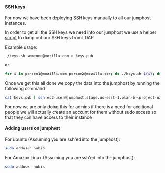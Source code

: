 #### SSH keys
For now we have been deploying SSH keys manually to all our jumphost instances.

In order to get all the SSH keys we need into our jumphost we use a helper [script](https://github.com/Nubisproject/nubis-junkheap/blob/master/keys.sh) to dump out our SSH keys from LDAP


Example usage:
```bash
./keys.sh someone@mozilla.com > keys.pub

or

for i in person1@mozilla.com person2@mozilla.com; do ./keys.sh ${i}; done > keys.pub
```

Once we get this all done we copy the data into the jumphost by running the following command

```bash
cat keys.pub | ssh ec2-user@jumphost.stage.us-east-1.plan-b-<project-name>.nubis.allzom.org 'cat >> .ssh/authorized_keys'
```

For now we are only doing this for admins if there is a need for additional people we will actually create an account for them without sudo access so that they can have access to their instance


#### Adding users on jumphost

For ubuntu (Assuming you are ssh'ed into the jumphost):

```bash
sudo adduser nubis
```

For Amazon Linux (Assuming you are ssh'ed into the jumphost):

```bash
sudo adduser nubis
```
